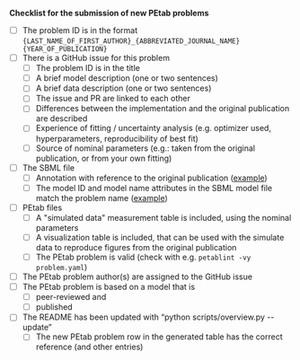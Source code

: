 **Checklist for the submission of new PEtab problems**
- [ ] The problem ID is in the format `{LAST_NAME_OF_FIRST_AUTHOR}_{ABBREVIATED_JOURNAL_NAME}{YEAR_OF_PUBLICATION}`
- [ ] There is a GitHub issue for this problem
  - [ ] The problem ID is in the title
  - [ ] A brief model description (one or two sentences)
  - [ ] A brief data description (one or two sentences)
  - [ ] The issue and PR are linked to each other
  - [ ] Differences between the implementation and the original publication are described
  - [ ] Experience of fitting / uncertainty analysis (e.g. optimizer used, hyperparameters, reproducibility of best fit)
  - [ ] Source of nominal parameters (e.g.: taken from the original publication, or from your own fitting)
- [ ] The SBML file
  - [ ] Annotation with reference to the original publication ([example](https://github.com/Benchmarking-Initiative/Benchmark-Models-PEtab/blob/3154d27edbfc4eb19b768465945bc81381a7c964/Benchmark-Models/Rahman_MBS2016/model_Rahman_MBS2016.xml#L4-L14))
  - [ ] The model ID and model name attributes in the SBML model file match the problem name ([example](https://github.com/Benchmarking-Initiative/Benchmark-Models-PEtab/blob/3154d27edbfc4eb19b768465945bc81381a7c964/Benchmark-Models/Rahman_MBS2016/model_Rahman_MBS2016.xml#L3))
- [ ] PEtab files
  - [ ] A "simulated data" measurement table is included, using the nominal parameters
  - [ ] A visualization table is included, that can be used with the simulate data to reproduce figures from the original publication
  - [ ] The PEtab problem is valid (check with e.g. `petablint -vy problem.yaml`)
- [ ] The PEtab problem author(s) are assigned to the GitHub issue
- [ ] The PEtab problem is based on a model that is
  - [ ] peer-reviewed and
  - [ ] published
- [ ] The README has been updated with “python scripts/overview.py --update”
  - [ ] The new PEtab problem row in the generated table has the correct reference (and other entries)
